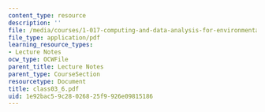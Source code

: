 ```yaml
---
content_type: resource
description: ''
file: /media/courses/1-017-computing-and-data-analysis-for-environmental-applications-fall-2003/1e92bac59c28026825f9926e09815186_class03_6.pdf
file_type: application/pdf
learning_resource_types:
- Lecture Notes
ocw_type: OCWFile
parent_title: Lecture Notes
parent_type: CourseSection
resourcetype: Document
title: class03_6.pdf
uid: 1e92bac5-9c28-0268-25f9-926e09815186
---
```

